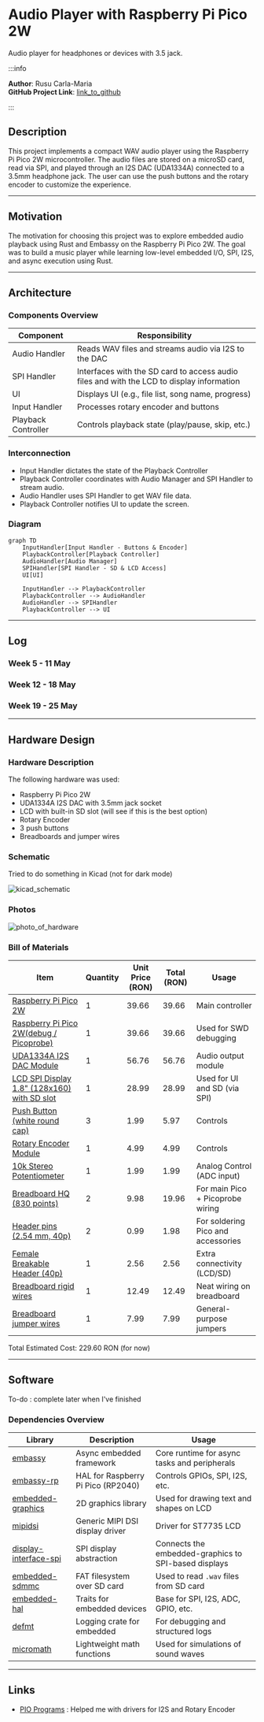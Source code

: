 # Audio Player with Raspberry Pi Pico 2W

Audio player for headphones or devices with 3.5 jack.

:::info

**Author**: Rusu Carla-Maria \
**GitHub Project Link**: [link_to_github](https://github.com/UPB-PMRust-Students/proiect-rusucarla)

:::

## Description

This project implements a compact WAV audio player using the Raspberry Pi Pico 2W microcontroller.
The audio files are stored on a microSD card, read via SPI, and played through an I2S DAC (UDA1334A) connected to a 3.5mm headphone jack.
The user can use the push buttons and the rotary encoder to customize the experience.

---

## Motivation

The motivation for choosing this project was to explore embedded audio playback using Rust and Embassy on the Raspberry Pi Pico 2W.
The goal was to build a music player while learning low-level embedded I/O, SPI, I2S, and async execution using Rust.

---

## Architecture

### Components Overview

| Component           | Responsibility                                                 |
|-------------------- |----------------------------------------------------------------|
| Audio Handler       | Reads WAV files and streams audio via I2S to the DAC           |
| SPI Handler         | Interfaces with the SD card to access audio files and with the LCD to display information                                                                            |
| UI                  | Displays UI (e.g., file list, song name, progress)             |
| Input Handler       | Processes rotary encoder and buttons                           |
| Playback Controller | Controls playback state (play/pause, skip, etc.)               |

### Interconnection

- Input Handler dictates the state of the Playback Controller
- Playback Controller coordinates with Audio Manager and SPI Handler to stream audio.
- Audio Handler uses SPI Handler to get WAV file data.
- Playback Controller notifies UI to update the screen.

### Diagram

```mermaid
graph TD
    InputHandler[Input Handler - Buttons & Encoder]
    PlaybackController[Playback Controller]
    AudioHandler[Audio Manager]
    SPIHandler[SPI Handler - SD & LCD Access]
    UI[UI]

    InputHandler --> PlaybackController
    PlaybackController --> AudioHandler
    AudioHandler --> SPIHandler
    PlaybackController --> UI
```

---

## Log

### Week 5 - 11 May

### Week 12 - 18 May

### Week 19 - 25 May

---

## Hardware Design

### Hardware Description

The following hardware was used:

- Raspberry Pi Pico 2W
- UDA1334A I2S DAC with 3.5mm jack socket
- LCD with built-in SD slot (will see if this is the best option)
- Rotary Encoder
- 3 push buttons
- Breadboards and jumper wires

### Schematic

Tried to do something in Kicad (not for dark mode)

![kicad_schematic](Audio_Player.svg)

### Photos

![photo_of_hardware](photo_hardware_deadline.webp)

### Bill of Materials

| Item                                      | Quantity | Unit Price (RON) | Total (RON) | Usage                                    |
|-------------------------------------------|----------|------------------|-------------|------------------------------------------|
| [Raspberry Pi Pico 2W](https://www.optimusdigital.ro/en/raspberry-pi-boards/13327-raspberry-pi-pico-2-w.html?search_query=Raspberry+Pi+Pico+2W+&results=36)                      | 1        | 39.66            | 39.66       | Main controller                          |
| [Raspberry Pi Pico 2W(debug / Picoprobe)](https://www.optimusdigital.ro/en/raspberry-pi-boards/13327-raspberry-pi-pico-2-w.html?search_query=Raspberry+Pi+Pico+2W+&results=36)     | 1        | 39.66            | 39.66       | Used for SWD debugging                   |
| [UDA1334A I2S DAC Module]()                   | 1        | 56.76            | 56.76       | Audio output module                      |
| [LCD SPI Display 1.8" (128x160) with SD slot](https://www.optimusdigital.ro/en/lcds/1311-modul-lcd-spi-de-18-128x160.html?search_query=LCD+SPI+Display+1.8%22+%28128x160%29&results=4) | 1      | 28.99            | 28.99       | Used for UI and SD (via SPI)        |
| [Push Button (white round cap)](https://www.optimusdigital.ro/en/buttons-and-switches/1115-white-button-with-round-cover.html?search_query=push&results=140)             | 3        | 1.99             | 5.97        | Controls            |
| [Rotary Encoder Module](https://www.optimusdigital.ro/en/touch-sensors/7150-rotary-encoder-module.html?search_query=rotary+encoder&results=11)                     | 1        | 4.99             | 4.99        | Controls           |
| [10k Stereo Potentiometer](https://www.optimusdigital.ro/en/potentiometers/1886-10k-stereo-potentiometer.html?search_query=potentiometer&results=225)                  | 1        | 1.99             | 1.99        | Analog Control (ADC input)       |
| [Breadboard HQ (830 points)](https://www.optimusdigital.ro/en/breadboards/8-breadboard-hq-830-points.html?search_query=bread+board&results=420)                | 2        | 9.98             | 19.96       | For main Pico + Picoprobe wiring         |
| [Header pins (2.54 mm, 40p)](https://www.optimusdigital.ro/en/pin-headers/463-colored-40p-254-mm-pitch-male-pin-header-white.html?search_query=Header+pins+%282.54+mm%2C+40p&results=8)                | 2        | 0.99             | 1.98        | For soldering Pico and accessories       |
| [Female Breakable Header (40p)](https://www.optimusdigital.ro/en/pin-headers/1285-header-de-pini-mama-40p-254-mm-separabil.html?search_query=Header+pins+%282.54+mm%2C+40p&results=8)             | 1        | 2.56             | 2.56        | Extra connectivity (LCD/SD)              |
| [Breadboard rigid wires](https://www.optimusdigital.ro/en/wires-without-connectors/899-set-de-fire-pentru-breadboard-rigide.html?search_query=rigid&results=151)                    | 1        | 12.49            | 12.49       | Neat wiring on breadboard                |
| [Breadboard jumper wires](https://www.optimusdigital.ro/en/wires-with-connectors/12-breadboard-jumper-wire-set.html?search_query=jumper&results=237)                   | 1        | 7.99             | 7.99        | General-purpose jumpers                  |

Total Estimated Cost: 229.60 RON (for now)

---

## Software

To-do : complete later when I've finished

### Dependencies Overview

| Library | Description | Usage |
|--------|-------------|-------|
| [embassy](https://github.com/embassy-rs/embassy) | Async embedded framework | Core runtime for async tasks and peripherals |
| [embassy-rp](https://github.com/embassy-rs/embassy) | HAL for Raspberry Pi Pico (RP2040) | Controls GPIOs, SPI, I2S, etc. |
| [embedded-graphics](https://github.com/embedded-graphics/embedded-graphics) | 2D graphics library | Used for drawing text and shapes on LCD |
| [mipidsi](https://github.com/almindor/mipidsi) | Generic MIPI DSI display driver | Driver for ST7735 LCD |
| [display-interface-spi](https://github.com/almindor/display-interface) | SPI display abstraction | Connects the embedded-graphics to SPI-based displays |
| [embedded-sdmmc](https://github.com/rust-embedded-community/embedded-sdmmc-rs) | FAT filesystem over SD card | Used to read `.wav` files from SD card |
| [embedded-hal](https://github.com/rust-embedded/embedded-hal) | Traits for embedded devices | Base for SPI, I2S, ADC, GPIO, etc. |
| [defmt](https://github.com/knurling-rs/defmt) | Logging crate for embedded | For debugging and structured logs |
| [micromath](https://github.com/NeoBirth/micromath) | Lightweight math functions | Used for simulations of sound waves |


---

## Links

- [PIO Programs](https://github.com/embassy-rs/embassy/tree/93ff90db04f06316f0992b65a0319ebdf74ce5c4/embassy-rp/src/pio_programs) : Helped me with drivers for I2S and Rotary Encoder

